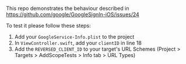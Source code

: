 This repo demonstrates the behaviour described in https://github.com/google/GoogleSignIn-iOS/issues/24

To test it please follow these steps:

1. Add your `GoogleService-Info.plist` to the project
2. In `ViewController.swift`, add your `clientID` in line 18
3. Add the `REVERSED_CLIENT_ID` to your target's URL Schemes (Project > Targets > AddScopeTests > Info tab > URL Types) 
